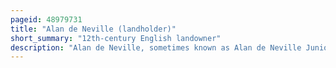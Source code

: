 ```yaml
---
pageid: 48979731
title: "Alan de Neville (landholder)"
short_summary: "12th-century English landowner"
description: "Alan de Neville, sometimes known as Alan de Neville Junior, was an English landowner in Lincolnshire, England. He is often confused with another Alan de neville who was in the same Activity around the same Time but who was a royal Forester. It is possible that the Landholder was the Son of a Forester but this is not certain. The Uncertainty continues as to his Children, with some Sources saying he had four Sons while Others say he had no Children. It is known that neville co-founded the Tupholme Abbey in Lincolnshire."
---
```

